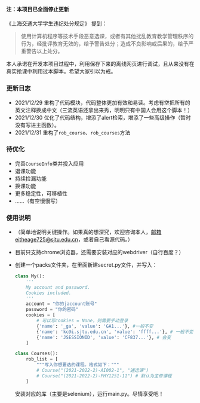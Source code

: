 #### 注：本项目已全面停止更新

《上海交通大学学生违纪处分规定》 提到：

> 使用计算机程序等技术手段恶意选课，或者有其他扰乱教育教学管理秩序的行为，经批评教育无效的，给予警告处分；造成不良影响或后果的，给予严重警告以上处分。

本人承诺在开发本项目过程中，利用保存下来的离线网页进行调试，且从来没有在真实抢课中利用过本脚本。希望大家引以为戒。

### 更新日志

+ 2021/12/29 重构了代码模块，代码整体更加有效和易读。考虑有空把所有的英文注释换成中文（三流英语还拿出来秀，明明只有中国人会用这个脚本！）
+ 2021/12/30 优化了代码结构，增添了alert检索，增添了一些高级操作（暂时没有写进主函数）。
+ 2021/12/31 重构了`rob_course`、`rob_courses`方法

### 待优化

+ 完善`CourseInfo`类并投入应用
+ 退课功能
+ 持续捡漏功能
+ 换课功能
+ 更多稳定性，可移植性
+ ……（有空慢慢写）

### 使用说明

+ （简单地说明关键操作。如果真的想深究，欢迎咨询本人，邮箱eitheage725@sjtu.edu.cn，或者自己看源代码。）

+ 目前只支持chrome浏览器，还需要安装对应的webdriver（自行百度？）

+ 创建一个packs文件夹，在里面新建secret.py文件，并写入：

    ```python
    class My():
        '''
        My account and password.
        Cookies included.
        '''
        account = "你的jaccount账号"
        password = "你的密码"
        cookies = [
            # 可以写cookies = None，则需要手动登录
            {'name': '_ga', 'value': 'GA1...'}, #一般不变
            {'name': 'kc@i.sjtu.edu.cn', 'value': 'ffff...'}, # 一般不变
            {'name': 'JSESSIONID', 'value': 'CF837...'}, # 会变
        ]

    class Courses():
        rob_list = [
            """写入你想要选的课程。格式如下："""
            # Course("(2021-2022-2)-AI002-1", "通选课")
            # Course("(2021-2022-2)-PHY1251-11") # 默认为主修课程
        ]
    ```

    安装对应的库（主要是selenium），运行main.py。尽情享受吧！
